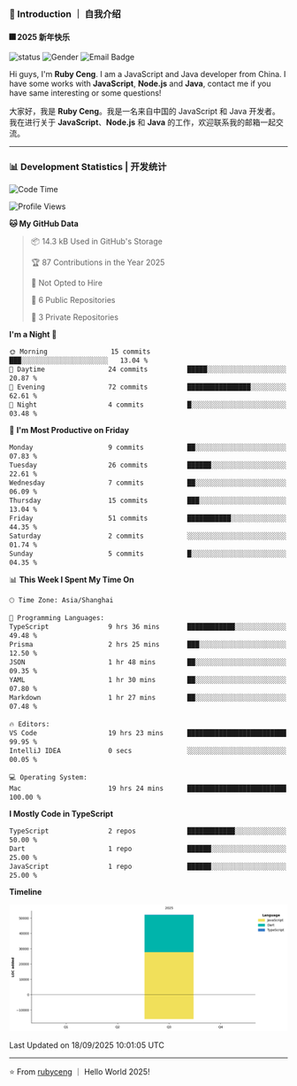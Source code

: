 ### 👋 Introduction ｜ 自我介绍

#### 🎆 2025 新年快乐

![status](https://img.shields.io/badge/status-up-brightgreen)  ![Gender](https://img.shields.io/badge/gender-%F0%9F%A4%B5-lightgrey)  ![Email Badge](https://img.shields.io/badge/Email-rubyceng0326@gmail.com-blue?style=flat-square&logo=gmail&logoColor=white)

Hi guys, I'm **Ruby Ceng**. I am a JavaScript and Java developer from China.
I have some works with **JavaScript**, **Node.js** and **Java**, contact me if you have same interesting or some questions!

大家好，我是 **Ruby Ceng**。我是一名来自中国的 JavaScript 和 Java 开发者。
我在进行关于 **JavaScript**、**Node.js** 和 **Java** 的工作，欢迎联系我的邮箱一起交流。

---

### 📊 Development Statistics | 开发统计

<!--START_SECTION:waka-->
![Code Time](http://img.shields.io/badge/Code%20Time-456%20hrs%2029%20mins-blue)

![Profile Views](http://img.shields.io/badge/Profile%20Views-0-blue)

**🐱 My GitHub Data** 

> 📦 14.3 kB Used in GitHub's Storage 
 > 
> 🏆 87 Contributions in the Year 2025
 > 
> 🚫 Not Opted to Hire
 > 
> 📜 6 Public Repositories 
 > 
> 🔑 3 Private Repositories 
 > 
**I'm a Night 🦉** 

```text
🌞 Morning                15 commits          ███░░░░░░░░░░░░░░░░░░░░░░   13.04 % 
🌆 Daytime                24 commits          █████░░░░░░░░░░░░░░░░░░░░   20.87 % 
🌃 Evening                72 commits          ████████████████░░░░░░░░░   62.61 % 
🌙 Night                  4 commits           █░░░░░░░░░░░░░░░░░░░░░░░░   03.48 % 
```
📅 **I'm Most Productive on Friday** 

```text
Monday                   9 commits           ██░░░░░░░░░░░░░░░░░░░░░░░   07.83 % 
Tuesday                  26 commits          ██████░░░░░░░░░░░░░░░░░░░   22.61 % 
Wednesday                7 commits           ██░░░░░░░░░░░░░░░░░░░░░░░   06.09 % 
Thursday                 15 commits          ███░░░░░░░░░░░░░░░░░░░░░░   13.04 % 
Friday                   51 commits          ███████████░░░░░░░░░░░░░░   44.35 % 
Saturday                 2 commits           ░░░░░░░░░░░░░░░░░░░░░░░░░   01.74 % 
Sunday                   5 commits           █░░░░░░░░░░░░░░░░░░░░░░░░   04.35 % 
```


📊 **This Week I Spent My Time On** 

```text
🕑︎ Time Zone: Asia/Shanghai

💬 Programming Languages: 
TypeScript               9 hrs 36 mins       ████████████░░░░░░░░░░░░░   49.48 % 
Prisma                   2 hrs 25 mins       ███░░░░░░░░░░░░░░░░░░░░░░   12.50 % 
JSON                     1 hr 48 mins        ██░░░░░░░░░░░░░░░░░░░░░░░   09.35 % 
YAML                     1 hr 30 mins        ██░░░░░░░░░░░░░░░░░░░░░░░   07.80 % 
Markdown                 1 hr 27 mins        ██░░░░░░░░░░░░░░░░░░░░░░░   07.48 % 

🔥 Editors: 
VS Code                  19 hrs 23 mins      █████████████████████████   99.95 % 
IntelliJ IDEA            0 secs              ░░░░░░░░░░░░░░░░░░░░░░░░░   00.05 % 

💻 Operating System: 
Mac                      19 hrs 24 mins      █████████████████████████   100.00 % 
```

**I Mostly Code in TypeScript** 

```text
TypeScript               2 repos             ████████████░░░░░░░░░░░░░   50.00 % 
Dart                     1 repo              ██████░░░░░░░░░░░░░░░░░░░   25.00 % 
JavaScript               1 repo              ██████░░░░░░░░░░░░░░░░░░░   25.00 % 
```



**Timeline**

![Lines of Code chart](https://raw.githubusercontent.com/rubyceng/rubyceng/main/assets/bar_graph.png)


 Last Updated on 18/09/2025 10:01:05 UTC
<!--END_SECTION:waka-->

---

⭐️ From [rubyceng](https://github.com/rubyceng) ｜ Hello World 2025!
